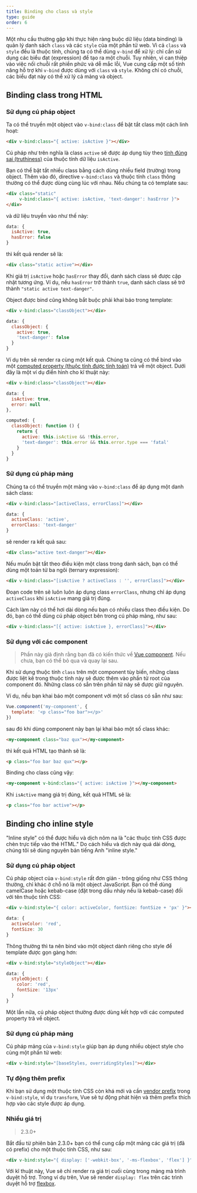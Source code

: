 ```yaml
---
title: Binding cho class và style
type: guide
order: 6
---
```


Một nhu cầu thường gặp khi thực hiện ràng buộc dữ liệu (data binding) là quản lý danh sách `class` và các `style` của một phần tử web. Vì cả `class` và `style` đều là thuộc tính, chúng ta có thể dùng `v-bind` để xử lý: chỉ cần sử dụng các biểu đạt (expression) để tạo ra một chuỗi. Tuy nhiên, vì can thiệp vào việc nối chuỗi rất phiền phức và dễ mắc lỗi, Vue cung cấp một số tính năng hỗ trợ khi `v-bind` được dùng với `class` và `style`. Không chỉ có chuỗi, các biểu đạt này có thể xử lý cả mảng và object.

## Binding class trong HTML

### Sử dụng cú pháp object

Ta có thể truyền một object vào `v-bind:class` để bật tắt class một cách linh hoạt:

``` html
<div v-bind:class="{ active: isActive }"></div>
```

Cú pháp như trên nghĩa là class `active` sẽ được áp dụng tùy theo [tính đúng sai (truthiness)](https://developer.mozilla.org/en-US/docs/Glossary/Truthy) của thuộc tính dữ liệu `isActive`.

Bạn có thể bật tắt nhiều class bằng cách dùng nhiều field (trường) trong object. Thêm vào đó, directive `v-bind:class` và thuộc tính `class` thông thường có thể được dùng cùng lúc với nhau. Nếu chúng ta có template sau:

``` html
<div class="static"
     v-bind:class="{ active: isActive, 'text-danger': hasError }">
</div>
```

và dữ liệu truyền vào như thế này:

``` js
data: {
  isActive: true,
  hasError: false
}
```

thì kết quả render sẽ là:

``` html
<div class="static active"></div>
```

Khi giá trị `isActive` hoặc `hasError` thay đổi, danh sách class sẽ được cập nhật tương ứng. Ví dụ, nếu `hasError` trở thành `true`, danh sách class sẽ trở thành `"static active text-danger"`.

Object được bind cũng không bắt buộc phải khai báo trong template:

``` html
<div v-bind:class="classObject"></div>
```
``` js
data: {
  classObject: {
    active: true,
    'text-danger': false
  }
}
```

Ví dụ trên sẽ render ra cùng một kết quả. Chúng ta cũng có thể bind vào một [computed property (thuộc tính được tính toán)](computed.html) trả về một object. Dưới đây là một ví dụ điển hình cho kĩ thuật này: 

``` html
<div v-bind:class="classObject"></div>
```
``` js
data: {
  isActive: true,
  error: null
},

computed: {
  classObject: function () {
    return {
      active: this.isActive && !this.error,
      'text-danger': this.error && this.error.type === 'fatal'
    }
  }
}
```

### Sử dụng cú pháp mảng

Chúng ta có thể truyền một mảng vào `v-bind:class` để áp dụng một danh sách class:

``` html
<div v-bind:class="[activeClass, errorClass]"></div>
```
``` js
data: {
  activeClass: 'active',
  errorClass: 'text-danger'
}
```

sẽ render ra kết quả sau:

``` html
<div class="active text-danger"></div>
```

Nếu muốn bật tắt theo điều kiện một class trong danh sách, bạn có thể dùng một toán tử ba ngôi (ternary expression):

``` html
<div v-bind:class="[isActive ? activeClass : '', errorClass]"></div>
```

Đoạn code trên sẽ luôn luôn áp dụng class `errorClass`, nhưng chỉ áp dụng `activeClass` khi `isActive` mang giá trị đúng.

Cách làm này có thể hơi dài dòng nếu bạn có nhiều class theo điều kiện. Do đó, bạn có thể dùng cú pháp object bên trong cú pháp mảng, như sau:

``` html
<div v-bind:class="[{ active: isActive }, errorClass]"></div>
```

### Sử dụng với các component

> Phần này giả định rằng bạn đã có kiến thức về [Vue component](components.html). Nếu chưa, bạn có thể bỏ qua và quay lại sau.

Khi sử dụng thuộc tính `class` trên một component tùy biến, những class được liệt kê trong thuộc tính này sẽ được thêm vào phần tử root của component đó. Những class có sẵn trên phần tử này sẽ được giữ nguyên.

Ví dụ, nếu bạn khai báo một component với một số class có sẵn như sau:

``` js
Vue.component('my-component', {
  template: '<p class="foo bar"></p>'
})
```

sau đó khi dùng component này bạn lại khai báo một số class khác:

``` html
<my-component class="baz qux"></my-component>
```

thì kết quả HTML tạo thành sẽ là:

``` html
<p class="foo bar baz qux"></p>
```

Binding cho class cũng vậy: 

``` html
<my-component v-bind:class="{ active: isActive }"></my-component>
```

Khi `isActive` mang giá trị đúng, kết quả HTML sẽ là:

``` html
<p class="foo bar active"></p>
```

## Binding cho inline style

<p class="tip">"Inline style" có thể được hiểu và dịch nôm na là "các thuộc tính CSS được chèn trực tiếp vào thẻ HTML." Do cách hiểu và dịch này quá dài dòng, chúng tôi sẽ dùng nguyên bản tiếng Anh "inline style."</p>

### Sử dụng cú pháp object

Cú pháp object của `v-bind:style` rất đơn giản - trông giống như CSS thông thường, chỉ khác ở chỗ nó là một object JavaScript. Bạn có thể dùng camelCase hoặc kebab-case (đặt trong dấu nháy nếu là kebab-case) đối với tên thuộc tính CSS:

``` html
<div v-bind:style="{ color: activeColor, fontSize: fontSize + 'px' }"></div>
```
``` js
data: {
  activeColor: 'red',
  fontSize: 30
}
```

Thông thường thì ta nên bind vào một object dành riêng cho style để template được gọn gàng hơn:

``` html
<div v-bind:style="styleObject"></div>
```
``` js
data: {
  styleObject: {
    color: 'red',
    fontSize: '13px'
  }
}
```

Một lần nữa, cú pháp object thường được dùng kết hợp với các computed property trả về object.

### Sử dụng cú pháp mảng

Cú pháp mảng của `v-bind:style` giúp bạn áp dụng nhiều object style cho cùng một phần tử web:

``` html
<div v-bind:style="[baseStyles, overridingStyles]"></div>
```

### Tự động thêm prefix

Khi bạn sử dụng một thuộc tính CSS còn khá mới và cần [vendor prefix](https://developer.mozilla.org/en-US/docs/Glossary/Vendor_Prefix) trong `v-bind:style`, ví dụ `transform`, Vue sẽ tự động phát hiện và thêm prefix thích hợp vào các style được áp dụng.

### Nhiều giá trị

> 2.3.0+

Bắt đầu từ phiên bản 2.3.0+ bạn có thể cung cấp một mảng các giá trị (đã có prefix) cho một thuộc tính CSS, như sau:

``` html
<div v-bind:style="{ display: ['-webkit-box', '-ms-flexbox', 'flex'] }"></div>
```

Với kĩ thuật này, Vue sẽ chỉ render ra giá trị cuối cùng trong mảng mà trình duyệt hỗ trợ. Trong ví dụ trên, Vue sẽ render `display: flex` trên các trình duyệt hỗ trợ [flexbox](http://caniuse.com/#feat=flexbox).

